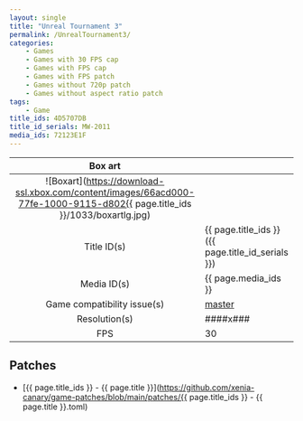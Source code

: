 ```yaml
---
layout: single
title: "Unreal Tournament 3"
permalink: /UnrealTournament3/
categories:
    - Games
    - Games with 30 FPS cap
    - Games with FPS cap
    - Games with FPS patch
    - Games without 720p patch
    - Games without aspect ratio patch
tags:
    - Game
title_ids: 4D5707DB
title_id_serials: MW-2011
media_ids: 72123E1F
---
```


| Box art                     |                                                                                        |
| :-----:                     | :-                                                                                     |
| ![Boxart](https://download-ssl.xbox.com/content/images/66acd000-77fe-1000-9115-d802{{ page.title_ids }}/1033/boxartlg.jpg) |
| Title ID(s)                 | {{ page.title_ids }} ({{ page.title_id_serials }})                                     |
| Media ID(s)                 | {{ page.media_ids }}                                                                   |
| Game compatibility issue(s) | [master](https://github.com/xenia-project/game-compatibility/issues/581)               |
| Resolution(s)               | ####x###                                                                               |
| FPS                         | 30                                                                                     |

## Patches
* [{{ page.title_ids }} - {{ page.title }}](https://github.com/xenia-canary/game-patches/blob/main/patches/{{ page.title_ids }} - {{ page.title }}.toml)
